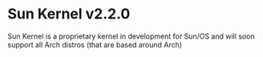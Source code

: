 # Sun Kernel v2.2.0
Sun Kernel is a proprietary kernel in development  for Sun/OS and will soon support all Arch distros (that are based around Arch)
